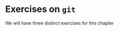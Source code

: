 # Exercises on `git`

We will have three distinct exercises for this chapter

```{tableofcontents}
```